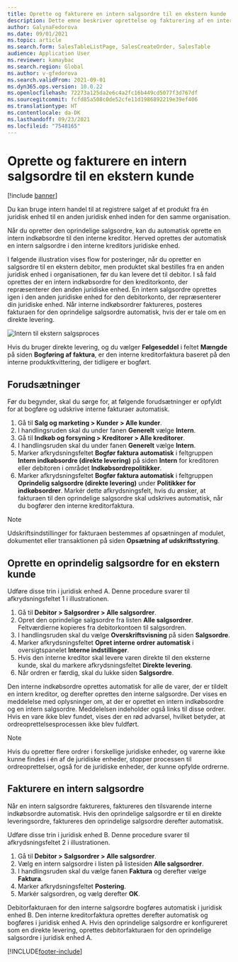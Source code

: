 ```yaml
---
title: Oprette og fakturere en intern salgsordre til en ekstern kunde
description: Dette emne beskriver oprettelse og fakturering af en intern salgsordre til ekstern brug
author: GalynaFedorova
ms.date: 09/01/2021
ms.topic: article
ms.search.form: SalesTableListPage, SalesCreateOrder, SalesTable
audience: Application User
ms.reviewer: kamaybac
ms.search.region: Global
ms.author: v-gfedorova
ms.search.validFrom: 2021-09-01
ms.dyn365.ops.version: 10.0.22
ms.openlocfilehash: 72273a125da2e6c4a2fc16b449cd5077f3d767df
ms.sourcegitcommit: fcfd85a508c0de52cfe11d1986892219e39ef406
ms.translationtype: HT
ms.contentlocale: da-DK
ms.lasthandoff: 09/23/2021
ms.locfileid: "7548165"
---
```

# <a name="create-and-invoice-an-intercompany-sales-order-for-an-external-customer"></a>Oprette og fakturere en intern salgsordre til en ekstern kunde

[!include [banner](../../includes/banner.md)]

Du kan bruge intern handel til at registrere salget af et produkt fra én juridisk enhed til en anden juridisk enhed inden for den samme organisation.

Når du opretter den oprindelige salgsordre, kan du automatisk oprette en intern indkøbsordre til den interne kreditor. Herved oprettes der automatisk en intern salgsordre i den interne kreditors juridiske enhed.

I følgende illustration vises flow for posteringer, når du opretter en salgsordre til en ekstern debitor, men produktet skal bestilles fra en anden juridisk enhed i organisationen, før du kan levere det til debitor. I så fald oprettes der en intern indkøbsordre for den kreditorkonto, der repræsenterer den anden juridiske enhed. En intern salgsordre oprettes igen i den anden juridiske enhed for den debitorkonto, der repræsenterer din juridiske enhed. Når interne indkøbsordrer faktureres, posteres fakturaen for den oprindelige salgsordre automatisk, hvis der er tale om en direkte levering.

![Intern til ekstern salgsproces](media/intercompanyexternalsalesprocess.png)

Hvis du bruger direkte levering, og du vælger **Følgeseddel** i feltet **Mængde** på siden **Bogføring af faktura**, er den interne kreditorfaktura baseret på den interne produktkvittering, der tidligere er bogført.

## <a name="prerequisites"></a>Forudsætninger

Før du begynder, skal du sørge for, at følgende forudsætninger er opfyldt for at bogføre og udskrive interne fakturaer automatisk.

1. Gå til **Salg og marketing \> Kunder \> Alle kunder**.
1. I handlingsruden skal du under fanen **Generelt** vælge **Intern**.
1. Gå til **Indkøb og forsyning \> Kreditorer \> Alle kreditorer**.
1. I handlingsruden skal du under fanen **Generelt** vælge **Intern**.
1. Marker afkrydsningsfeltet **Bogfør faktura automatisk** i feltgruppen **Intern indkøbsordre (direkte levering)** på siden **Intern** for kreditoren eller debitoren i området **Indkøbsordrepolitikker**.
1. Marker afkrydsningsfeltet **Bogfør faktura automatisk** i feltgruppen **Oprindelig salgsordre (direkte levering)** under **Politikker for indkøbsordrer**. Markér dette afkrydsningsfelt, hvis du ønsker, at fakturaen til den oprindelige salgsordre skal udskrives automatisk, når du bogfører den interne kreditorfaktura.

> [!NOTE]
> Udskriftsindstillinger for fakturaen bestemmes af opsætningen af modulet, dokumentet eller transaktionen på siden **Opsætning af udskriftsstyring**.

## <a name="create-an-original-sales-order-for-an-external-customer"></a>Oprette en oprindelig salgsordre for en ekstern kunde

Udføre disse trin i juridisk enhed A. Denne procedure svarer til afkrydsningsfeltet 1 i illustrationen.

1. Gå til **Debitor \> Salgsordrer \> Alle salgsordrer**.
1. Opret den oprindelige salgsordre fra listen **Alle salgsordrer**. Feltværdierne kopieres fra debitorkontoen til salgsordren.
1. I handlingsruden skal du vælge **Overskriftsvisning** på siden **Salgsordre**.
1. Marker afkrydsningsfeltet **Opret interne ordrer automatisk** i oversigtspanelet **Interne indstillinger**.
1. Hvis den interne kreditor skal levere varen direkte til den eksterne kunde, skal du markere afkrydsningsfeltet **Direkte levering**.
1. Når ordren er færdig, skal du lukke siden **Salgsordre**.

Den interne indkøbsordre oprettes automatisk for alle de varer, der er tildelt en intern kreditor, og derefter oprettes den interne salgsordre. Der vises en meddelelse med oplysninger om, at der er oprettet en intern indkøbsordre og en intern salgsordre. Meddelelsen indeholder også links til disse ordrer. Hvis en vare ikke blev fundet, vises der en rød advarsel, hvilket betyder, at ordreoprettelsesprocessen ikke blev fuldført.

> [!NOTE]
> Hvis du opretter flere ordrer i forskellige juridiske enheder, og varerne ikke kunne findes i én af de juridiske enheder, stopper processen til ordreoprettelser, også for de juridiske enheder, der kunne opfylde ordrerne.

## <a name="invoice-an-intercompany-sales-order"></a>Fakturere en intern salgsordre

Når en intern salgsordre faktureres, faktureres den tilsvarende interne indkøbsordre automatisk. Hvis den oprindelige salgsordre er til en direkte leveringsordre, faktureres den oprindelige salgsordre derefter automatisk.

Udføre disse trin i juridisk enhed B. Denne procedure svarer til afkrydsningsfeltet 2 i illustrationen.

1. Gå til **Debitor \> Salgsordrer \> Alle salgsordrer**.
1. Vælg en intern salgsordre i listen på listesiden **Alle salgsordrer**.
1. I handlingsruden skal du vælge fanen **Faktura** og derefter vælge **Faktura**.
1. Marker afkrydsningsfeltet **Postering**.
1. Markér salgsordren, og vælg derefter **OK**.

Debitorfakturaen for den interne salgsordre bogføres automatisk i juridisk enhed B. Den interne kreditorfaktura oprettes derefter automatisk og bogføres i juridisk enhed A. Hvis den oprindelige salgsordre er konfigureret som en direkte levering, oprettes debitorfakturaen for den oprindelige salgsordre i juridisk enhed A.

[!INCLUDE[footer-include](../../includes/footer-banner.md)]
